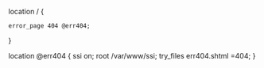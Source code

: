 
location / {

    error_page 404 @err404;
}

location @err404 {
    ssi on;
    root /var/www/ssi;
    try_files err404.shtml =404;
}
